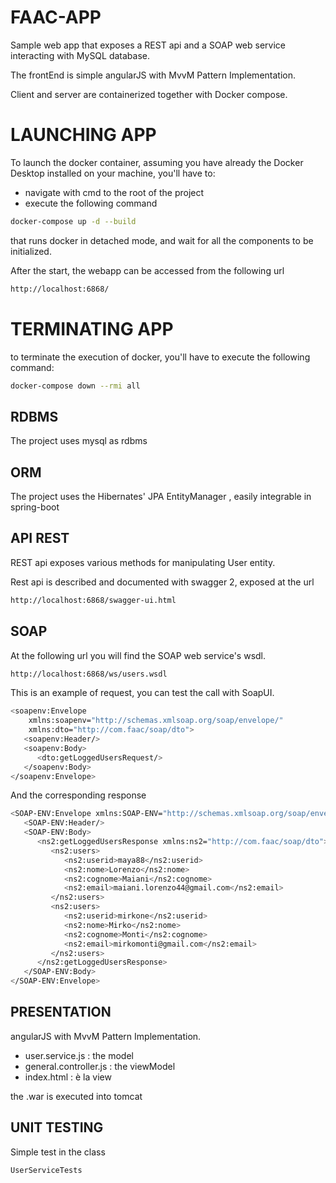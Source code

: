 # FAAC-APP
Sample web app that exposes a REST api and a SOAP web service interacting with MySQL database.
 
The frontEnd is simple angularJS with MvvM Pattern Implementation.

Client and server are containerized together with Docker compose.

# LAUNCHING APP
To launch the docker container, assuming you have already the Docker Desktop installed on your machine, you'll have to: 

- navigate with cmd to the root of the project
- execute the following command
```bash
docker-compose up -d --build
```
that runs docker in detached mode, and wait for all the components to be initialized.

After the start, the webapp can be accessed from the following url
```bash
http://localhost:6868/
```

# TERMINATING APP

to terminate the execution of docker, you'll have to execute the following command: 
```bash
docker-compose down --rmi all
```


## RDBMS
The project uses mysql as rdbms

## ORM
The project uses the Hibernates' JPA EntityManager , easily integrable in spring-boot

## API REST
REST api exposes various methods for manipulating User entity.

Rest api is described and documented with swagger 2, exposed at the url
```bash
http://localhost:6868/swagger-ui.html
```

## SOAP
At the following url you will find the SOAP web service's wsdl.
```bash
http://localhost:6868/ws/users.wsdl
```

This is an example of request, you can test the call with SoapUI.
```bash
<soapenv:Envelope 
	xmlns:soapenv="http://schemas.xmlsoap.org/soap/envelope/"
	xmlns:dto="http://com.faac/soap/dto">
   <soapenv:Header/>
   <soapenv:Body>
      <dto:getLoggedUsersRequest/>
   </soapenv:Body>
</soapenv:Envelope>
```

And the corresponding response
```bash
<SOAP-ENV:Envelope xmlns:SOAP-ENV="http://schemas.xmlsoap.org/soap/envelope/">
   <SOAP-ENV:Header/>
   <SOAP-ENV:Body>
      <ns2:getLoggedUsersResponse xmlns:ns2="http://com.faac/soap/dto">
         <ns2:users>
            <ns2:userid>maya88</ns2:userid>
            <ns2:nome>Lorenzo</ns2:nome>
            <ns2:cognome>Maiani</ns2:cognome>
            <ns2:email>maiani.lorenzo44@gmail.com</ns2:email>
         </ns2:users>
         <ns2:users>
            <ns2:userid>mirkone</ns2:userid>
			<ns2:nome>Mirko</ns2:nome>
            <ns2:cognome>Monti</ns2:cognome>
            <ns2:email>mirkomonti@gmail.com</ns2:email>
         </ns2:users>
      </ns2:getLoggedUsersResponse>
   </SOAP-ENV:Body>
</SOAP-ENV:Envelope>
```

## PRESENTATION
angularJS with MvvM Pattern Implementation.
- user.service.js : the model
- general.controller.js :  the viewModel
- index.html : è la view

the .war is executed into tomcat


## UNIT TESTING
Simple test in the class 
```bash
UserServiceTests
```

